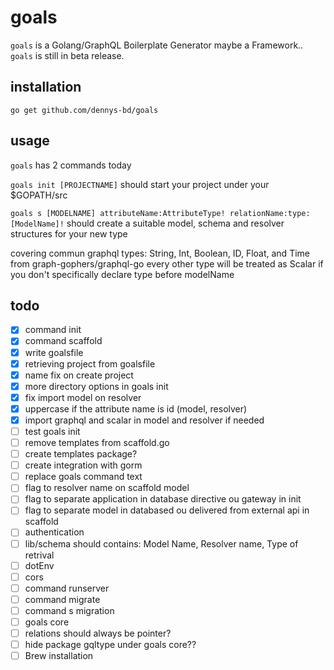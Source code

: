 # goals
`goals` is a Golang/GraphQL Boilerplate Generator maybe a Framework.. `goals` is still in beta release.

## installation
`go get github.com/dennys-bd/goals`

## usage
`goals` has 2 commands today

`goals init [PROJECTNAME]` should start your project under your $GOPATH/src

`goals s [MODELNAME] attributeName:AttributeType! relationName:type:[ModelName]!`
should create a suitable model, schema and resolver structures for your new type

covering commun graphql types: String, Int, Boolean, ID, Float, and Time from graph-gophers/graphql-go every other type will be treated as Scalar if you don't specifically declare type before modelName


## todo

* [x] command init
* [x] command scaffold
* [x] write goalsfile
* [x] retrieving project from goalsfile
* [x] name fix on create project
* [x] more directory options in goals init
* [x] fix import model on resolver
* [x] uppercase if the attribute name is id (model, resolver)
* [x] import graphql and scalar in model and resolver if needed
* [ ] test goals init
* [ ] remove templates from scaffold.go
* [ ] create templates package?
* [ ] create integration with gorm
* [ ] replace goals command text
* [ ] flag to resolver name on scaffold model
* [ ] flag to separate application in database directive ou gateway in init
* [ ] flag to separate model in databased ou delivered from external api in scaffold
* [ ] authentication
* [ ] lib/schema should contains: Model Name, Resolver name, Type of retrival
* [ ] dotEnv
* [ ] cors
* [ ] command runserver
* [ ] command migrate
* [ ] command s migration
* [ ] goals core
* [ ] relations should always be pointer?
* [ ] hide package gqltype under goals core??
* [ ] Brew installation